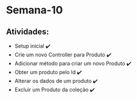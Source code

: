 # Semana-10
## Atividades:
- Setup inicial ✔️
- Crie um novo Controller para Produto ✔️
- Adicionar método para criar um novo Produto ✔️
- Obter um produto pelo Id ✔️
- Alterar os dados de um produto ✔️
- Excluir um Produto da coleção ✔️
